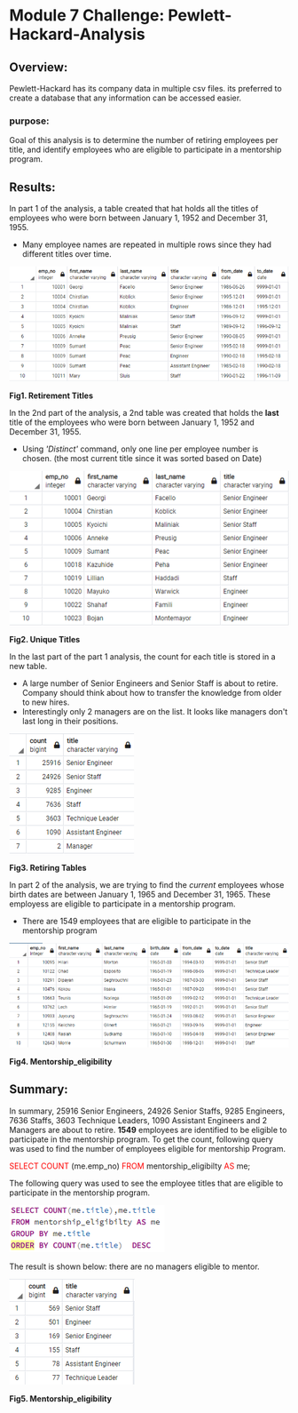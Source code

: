 # Module 7 Challenge: Pewlett-Hackard-Analysis

## Overview:
Pewlett-Hackard has its company data in multiple csv files. its preferred to create a database that any information can be accessed easier. 
### purpose:
Goal of this analysis is to determine the number of retiring employees per title, and identify employees who are eligible to participate in a mentorship program. 

## Results:
In part 1 of the analysis, a table created that hat holds all the titles of employees who were born between January 1, 1952 and December 31, 1955.  
* Many employee names are repeated in multiple rows since they had different titles over time.

![Retirement Titles](Data/retirement_titles.png)

**Fig1. Retirement Titles**


In the 2nd part of the analysis, a 2nd table was created that holds the **last** title of the employees who were born between January 1, 1952 and December 31, 1955.  
* Using *'Distinct'* command, only one line per employee number is chosen. (the most current title since it was sorted based on Date)  

![Unique Titles](Data/Unique_Titles.png)

**Fig2. Unique Titles**

In the last part of the part 1 analysis, the count for each title is stored in a new table.
* A large number of Senior Engineers and Senior Staff is about to retire. Company should think about how to transfer the knowledge from older to new hires.
* Interestingly only 2 managers are on the list. It looks like managers don't last long in their positions.

![Retiring Tables](Data/Retiring_Tables.png)

**Fig3. Retiring Tables**

In part 2 of the analysis, we are trying to find  the *current* employees whose birth dates are between January 1, 1965 and December 31, 1965. These employess are eligible to participate in a mentorship program.
* There are 1549 employees that are eligible to participate in the mentorship program

![Mentorship_eligibility](Data/Mentorship_eligibility.png)

**Fig4. Mentorship_eligibility**

## Summary:
In summary, 25916 Senior Engineers, 24926 Senior Staffs, 9285 Engineers, 7636 Staffs, 3603 Technique Leaders, 1090 Assistant Engineers and 2 Managers are about to retire.
**1549** employees are identified to be eligible to participate in the mentorship program. To get the count, following query was used to find the number of employees eligible for mentorship Program.

<span style="color:red"> SELECT COUNT</span> (me.emp_no)<span style="color:red"></span>
<span style="color:red">FROM </span> mentorship_eligibilty <span style="color:red"> AS </span>me;


The following query was used to see the employee titles that are eligible to participate in the mentorship program.

![Mentorship_eligibility_count_query](Data/Mentorship_eligibility_count_query.png)


The result is shown below: there are no managers eligible to mentor.

![Mentorship_eligibility_count](Data/Mentorship_eligibility_count.png)

**Fig5. Mentorship_eligibility**
